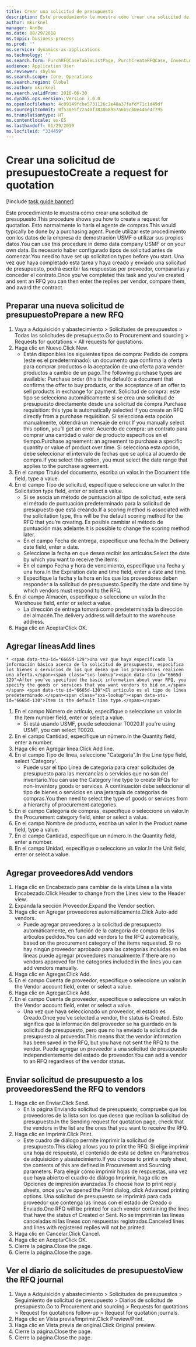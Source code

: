 ```yaml
---
title: Crear una solicitud de presupuesto
description: Este procedimiento le muestra cómo crear una solicitud de presupuesto.
author: mkirknel
manager: AnnBe
ms.date: 08/29/2018
ms.topic: business-process
ms.prod: ''
ms.service: dynamics-ax-applications
ms.technology: ''
ms.search.form: PurchRFQCaseTableListPage, PurchCreateRFQCase, InventLocationIdLookup, PurchRFQCaseTable, InventItemIdLookupSimple, EcoResCategorySingleLookup, UnitOfMeasureLookup, PurchRFQEditLines, PurchRFQEditLinesPrintOptions, VendRFQJournal, SrsReportViewerForm
audience: Application User
ms.reviewer: shylaw
ms.search.scope: Core, Operations
ms.search.region: Global
ms.author: mkirknel
ms.search.validFrom: 2016-06-30
ms.dyn365.ops.version: Version 7.0.0
ms.openlocfilehash: 4c09149fcbe5731126c2e48a37fafdf71c1d49df
ms.sourcegitcommit: 0f530e5f72a40f383868957a6b5cb0e446e4c795
ms.translationtype: HT
ms.contentlocale: es-ES
ms.lasthandoff: 01/29/2019
ms.locfileid: "334459"
---
```

# <a name="create-a-request-for-quotation"></a><span data-ttu-id="6665d-103">Crear una solicitud de presupuesto</span><span class="sxs-lookup"><span data-stu-id="6665d-103">Create a request for quotation</span></span>

[!include [task guide banner](../../includes/task-guide-banner.md)]

<span data-ttu-id="6665d-104">Este procedimiento le muestra cómo crear una solicitud de presupuesto.</span><span class="sxs-lookup"><span data-stu-id="6665d-104">This procedure shows you how to create a request for quotation.</span></span> <span data-ttu-id="6665d-105">Esto normalmente lo haría el agente de compras.</span><span class="sxs-lookup"><span data-stu-id="6665d-105">This would typically be done by a purchasing agent.</span></span> <span data-ttu-id="6665d-106">Puede utilizar este procedimiento con los datos de la empresa de demostración USMF o utilizar sus propios datos.</span><span class="sxs-lookup"><span data-stu-id="6665d-106">You can use this procedure in demo data company USMF or on your own data.</span></span> <span data-ttu-id="6665d-107">Es necesario haber configurado tipos de solicitud antes de comenzar.</span><span class="sxs-lookup"><span data-stu-id="6665d-107">You need to have set up solicitation types before you start.</span></span> <span data-ttu-id="6665d-108">Una vez que haya completado esta tarea y haya creado y enviado una solicitud de presupuesto, podrá escribir las respuestas por proveedor, compararlas y conceder el contrato.</span><span class="sxs-lookup"><span data-stu-id="6665d-108">Once you’ve completed this task and you’ve created and sent an RFQ you can then enter the replies per vendor, compare them, and award the contract.</span></span>


## <a name="prepare-a-new-rfq"></a><span data-ttu-id="6665d-109">Preparar una nueva solicitud de presupuesto</span><span class="sxs-lookup"><span data-stu-id="6665d-109">Prepare a new RFQ</span></span>
1. <span data-ttu-id="6665d-110">Vaya a Adquisición y abastecimiento > Solicitudes de presupuestos > Todas las solicitudes de presupuesto.</span><span class="sxs-lookup"><span data-stu-id="6665d-110">Go to Procurement and sourcing > Requests for quotations > All requests for quotations.</span></span>
2. <span data-ttu-id="6665d-111">Haga clic en Nuevo.</span><span class="sxs-lookup"><span data-stu-id="6665d-111">Click New.</span></span>
    * <span data-ttu-id="6665d-112">Están disponibles los siguientes tipos de compra: Pedido de compra (este es el predeterminado): un documento que confirma la oferta para comprar productos o la aceptación de una oferta para vender productos a cambio de un pago.</span><span class="sxs-lookup"><span data-stu-id="6665d-112">The following purchase types are available: Purchase order (this is the default): a document that confirms the offer to buy products, or the acceptance of an offer to sell products in exchange for payment.</span></span> <span data-ttu-id="6665d-113">Solicitud de compra: este tipo se selecciona automáticamente si se crea una solicitud de presupuesto directamente desde una solicitud de compra.</span><span class="sxs-lookup"><span data-stu-id="6665d-113">Purchase requisition: this type is automatically selected if you create an RFQ directly from a purchase requisition.</span></span> <span data-ttu-id="6665d-114">Si selecciona esta opción manualmente, obtendrá un mensaje de error.</span><span class="sxs-lookup"><span data-stu-id="6665d-114">If you manually select this option, you’ll get an error.</span></span> <span data-ttu-id="6665d-115">Acuerdo de compra: un contrato para comprar una cantidad o valor de producto específicos en el tiempo.</span><span class="sxs-lookup"><span data-stu-id="6665d-115">Purchase agreement: an agreement to purchase a specific quantity or value of product over time.</span></span> <span data-ttu-id="6665d-116">Si selecciona esta opción, debe seleccionar el intervalo de fechas que se aplica al acuerdo de compra.</span><span class="sxs-lookup"><span data-stu-id="6665d-116">If you select this option, you must select the date range that applies to the purchase agreement.</span></span>  
3. <span data-ttu-id="6665d-117">En el campo Título del documento, escriba un valor.</span><span class="sxs-lookup"><span data-stu-id="6665d-117">In the Document title field, type a value.</span></span>
4. <span data-ttu-id="6665d-118">En el campo Tipo de solicitud, especifique o seleccione un valor.</span><span class="sxs-lookup"><span data-stu-id="6665d-118">In the Solicitation type field, enter or select a value.</span></span>
    * <span data-ttu-id="6665d-119">Si se asocia un método de puntuación al tipo de solicitud, este será el método de puntuación predeterminado para la solicitud de presupuesto que está creando.</span><span class="sxs-lookup"><span data-stu-id="6665d-119">If a scoring method is associated with the solicitation type, this will be the default scoring method for the RFQ that you’re creating.</span></span> <span data-ttu-id="6665d-120">Es posible cambiar el método de puntuación más adelante.</span><span class="sxs-lookup"><span data-stu-id="6665d-120">It is possible to change the scoring method later.</span></span>  
    * <span data-ttu-id="6665d-121">En el campo Fecha de entrega, especifique una fecha.</span><span class="sxs-lookup"><span data-stu-id="6665d-121">In the Delivery date field, enter a date.</span></span>  
    * <span data-ttu-id="6665d-122">Seleccione la fecha en que desea recibir los artículos.</span><span class="sxs-lookup"><span data-stu-id="6665d-122">Select the date by which you want to receive the items.</span></span>  
    * <span data-ttu-id="6665d-123">En el campo Fecha y hora de vencimiento, especifique una fecha y una hora.</span><span class="sxs-lookup"><span data-stu-id="6665d-123">In the Expiration date and time field, enter a date and time.</span></span>  
    * <span data-ttu-id="6665d-124">Especifique la fecha y la hora en los que los proveedores deben responder a la solicitud de presupuesto.</span><span class="sxs-lookup"><span data-stu-id="6665d-124">Specify the date and time by which vendors must respond to the RFQ.</span></span>  
5. <span data-ttu-id="6665d-125">En el campo Almacén, especifique o seleccione un valor.</span><span class="sxs-lookup"><span data-stu-id="6665d-125">In the Warehouse field, enter or select a value.</span></span>
    * <span data-ttu-id="6665d-126">La dirección de entrega tomará como predeterminada la dirección del almacén.</span><span class="sxs-lookup"><span data-stu-id="6665d-126">The delivery address will default to the warehouse address.</span></span>  
6. <span data-ttu-id="6665d-127">Haga clic en Aceptar</span><span class="sxs-lookup"><span data-stu-id="6665d-127">Click OK.</span></span>

## <a name="add-lines"></a><span data-ttu-id="6665d-128">Agregar líneas</span><span class="sxs-lookup"><span data-stu-id="6665d-128">Add lines</span></span>
    * <span data-ttu-id="6665d-129">Una vez que haya especificado la información básica acerca de la solicitud de presupuesto, especifica los bienes o servicios de los que desea que los proveedores realicen una oferta.</span><span class="sxs-lookup"><span data-stu-id="6665d-129">After you’ve specified the basic information about your RFQ, you specify the goods or services that you want vendors to bid on.</span></span> <span data-ttu-id="6665d-130">El artículo es el tipo de línea predeterminado.</span><span class="sxs-lookup"><span data-stu-id="6665d-130">Item is the default line type.</span></span>   
1. <span data-ttu-id="6665d-131">En el campo Número de artículo, especifique o seleccione un valor.</span><span class="sxs-lookup"><span data-stu-id="6665d-131">In the Item number field, enter or select a value.</span></span>
    * <span data-ttu-id="6665d-132">Si está usando USMF, puede seleccionar T0020.</span><span class="sxs-lookup"><span data-stu-id="6665d-132">If you're using USMF, you can select T0020.</span></span>  
2. <span data-ttu-id="6665d-133">En el campo Cantidad, especifique un número.</span><span class="sxs-lookup"><span data-stu-id="6665d-133">In the Quantity field, enter a number.</span></span>
3. <span data-ttu-id="6665d-134">Haga clic en Agregar línea.</span><span class="sxs-lookup"><span data-stu-id="6665d-134">Click Add line.</span></span>
4. <span data-ttu-id="6665d-135">En el campo Tipo de línea, seleccione "Categoría".</span><span class="sxs-lookup"><span data-stu-id="6665d-135">In the Line type field, select 'Category'.</span></span>
    * <span data-ttu-id="6665d-136">Puede usar el tipo Línea de categoría para crear solicitudes de presupuesto para las mercancías o servicios que no son del inventario.</span><span class="sxs-lookup"><span data-stu-id="6665d-136">You can use the Category line type to create RFQs for non-inventory goods or services.</span></span> <span data-ttu-id="6665d-137">A continuación debe seleccionar el tipo de bienes o servicios en una jerarquía de categorías de compras.</span><span class="sxs-lookup"><span data-stu-id="6665d-137">You then need to select the type of goods or services from a hierarchy of procurement categories.</span></span>  
5. <span data-ttu-id="6665d-138">En el campo Categoría de compras, especifique o seleccione un valor.</span><span class="sxs-lookup"><span data-stu-id="6665d-138">In the Procurement category field, enter or select a value.</span></span>
6. <span data-ttu-id="6665d-139">En el campo Nombre de producto, escriba un valor.</span><span class="sxs-lookup"><span data-stu-id="6665d-139">In the Product name field, type a value.</span></span>
7. <span data-ttu-id="6665d-140">En el campo Cantidad, especifique un número.</span><span class="sxs-lookup"><span data-stu-id="6665d-140">In the Quantity field, enter a number.</span></span>
8. <span data-ttu-id="6665d-141">En el campo Unidad, especifique o seleccione un valor.</span><span class="sxs-lookup"><span data-stu-id="6665d-141">In the Unit field, enter or select a value.</span></span>

## <a name="add-vendors"></a><span data-ttu-id="6665d-142">Agregar proveedores</span><span class="sxs-lookup"><span data-stu-id="6665d-142">Add vendors</span></span>
1. <span data-ttu-id="6665d-143">Haga clic en Encabezado para cambiar de la vista Línea a la vista Encabezado.</span><span class="sxs-lookup"><span data-stu-id="6665d-143">Click Header to change from the Lines view to the Header view.</span></span> 
2. <span data-ttu-id="6665d-144">Expanda la sección Proveedor.</span><span class="sxs-lookup"><span data-stu-id="6665d-144">Expand the Vendor section.</span></span>
3. <span data-ttu-id="6665d-145">Haga clic en Agregar proveedores automáticamente.</span><span class="sxs-lookup"><span data-stu-id="6665d-145">Click Auto-add vendors.</span></span>
    * <span data-ttu-id="6665d-146">Puede agregar proveedores a la solicitud de presupuesto automáticamente, en función de la categoría de compra de los artículos pedidos.</span><span class="sxs-lookup"><span data-stu-id="6665d-146">You can add vendors to the RFQ automatically, based on the procurement category of the items requested.</span></span> <span data-ttu-id="6665d-147">Si no hay ningún proveedor aprobado para las categorías incluidas en las líneas puede agregar proveedores manualmente.</span><span class="sxs-lookup"><span data-stu-id="6665d-147">If there are no vendors approved for the categories included in the lines you can add vendors manually.</span></span>  
4. <span data-ttu-id="6665d-148">Haga clic en Agregar.</span><span class="sxs-lookup"><span data-stu-id="6665d-148">Click Add.</span></span>
5. <span data-ttu-id="6665d-149">En el campo Cuenta de proveedor, especifique o seleccione un valor.</span><span class="sxs-lookup"><span data-stu-id="6665d-149">In the Vendor account field, enter or select a value.</span></span>
6. <span data-ttu-id="6665d-150">Haga clic en Agregar.</span><span class="sxs-lookup"><span data-stu-id="6665d-150">Click Add.</span></span>
7. <span data-ttu-id="6665d-151">En el campo Cuenta de proveedor, especifique o seleccione un valor.</span><span class="sxs-lookup"><span data-stu-id="6665d-151">In the Vendor account field, enter or select a value.</span></span>
    * <span data-ttu-id="6665d-152">Una vez que haya seleccionado un proveedor, el estado es Creado.</span><span class="sxs-lookup"><span data-stu-id="6665d-152">Once you’ve selected a vendor, the status is Created.</span></span> <span data-ttu-id="6665d-153">Esto significa que la información del proveedor se ha guardado en la solicitud de presupuesto, pero que no ha enviado la solicitud de presupuesto al proveedor.</span><span class="sxs-lookup"><span data-stu-id="6665d-153">This means that the vendor information has been saved in the RFQ, but you have not sent the RFQ to the vendor.</span></span> <span data-ttu-id="6665d-154">Puede agregar un proveedor a una solicitud de presupuesto independientemente del estado de proveedor.</span><span class="sxs-lookup"><span data-stu-id="6665d-154">You can add a vendor to an RFQ regardless of the vendor status.</span></span>  

## <a name="send-the-rfq-to-vendors"></a><span data-ttu-id="6665d-155">Enviar solicitud de presupuesto a los proveedores</span><span class="sxs-lookup"><span data-stu-id="6665d-155">Send the RFQ to vendors</span></span>
1. <span data-ttu-id="6665d-156">Haga clic en Enviar.</span><span class="sxs-lookup"><span data-stu-id="6665d-156">Click Send.</span></span>
    * <span data-ttu-id="6665d-157">En la página Enviando solicitud de presupuesto, compruebe que los proveedores de la lista son los que desea que reciban la solicitud de presupuesto.</span><span class="sxs-lookup"><span data-stu-id="6665d-157">In the Sending request for quotation page, check that the vendors in the list are the ones that you want to receive the RFQ.</span></span>  
2. <span data-ttu-id="6665d-158">Haga clic en Imprimir.</span><span class="sxs-lookup"><span data-stu-id="6665d-158">Click Print.</span></span>
    * <span data-ttu-id="6665d-159">Este cuadro de diálogo permite imprimir la solicitud de presupuesto.</span><span class="sxs-lookup"><span data-stu-id="6665d-159">This dialog allows you to print the RFQ.</span></span> <span data-ttu-id="6665d-160">Si elige imprimir una hoja de respuesta, el contenido de esta se define en Parámetros de adquisición y abastecimiento.</span><span class="sxs-lookup"><span data-stu-id="6665d-160">If you choose to print a reply sheet, the contents of this are defined in Procurement and Sourcing parameters.</span></span> <span data-ttu-id="6665d-161">Para elegir cómo imprimir hojas de respuestas, una vez que haya abierto el cuadro de diálogo Imprimir, haga clic en Opciones de impresión avanzadas.</span><span class="sxs-lookup"><span data-stu-id="6665d-161">To choose how to print reply sheets, once you’ve opened the Print dialog, click Advanced printing options.</span></span> <span data-ttu-id="6665d-162">Una solicitud de presupuesto se imprimirá para cada proveedor que contenga las líneas con el estado de Creado o Enviado.</span><span class="sxs-lookup"><span data-stu-id="6665d-162">One RFQ will be printed for each vendor containing the lines that have the status of Created or Sent.</span></span> <span data-ttu-id="6665d-163">No se imprimirán las líneas canceladas ni las líneas con respuestas registradas.</span><span class="sxs-lookup"><span data-stu-id="6665d-163">Canceled lines and lines with registered replies will not be printed.</span></span>   
3. <span data-ttu-id="6665d-164">Haga clic en Cancelar.</span><span class="sxs-lookup"><span data-stu-id="6665d-164">Click Cancel.</span></span>
4. <span data-ttu-id="6665d-165">Haga clic en Aceptar</span><span class="sxs-lookup"><span data-stu-id="6665d-165">Click OK.</span></span>
5. <span data-ttu-id="6665d-166">Cierre la página.</span><span class="sxs-lookup"><span data-stu-id="6665d-166">Close the page.</span></span>
6. <span data-ttu-id="6665d-167">Cierre la página.</span><span class="sxs-lookup"><span data-stu-id="6665d-167">Close the page.</span></span>

## <a name="view-the-rfq-journal"></a><span data-ttu-id="6665d-168">Ver el diario de solicitudes de presupuesto</span><span class="sxs-lookup"><span data-stu-id="6665d-168">View the RFQ journal</span></span>
1. <span data-ttu-id="6665d-169">Vaya a Adquisición y abastecimiento > Solicitudes de presupuestos > Seguimiento de solicitud de presupuesto > Diarios de solicitud de presupuesto.</span><span class="sxs-lookup"><span data-stu-id="6665d-169">Go to Procurement and sourcing > Requests for quotations > Request for quotations follow-up > Request for quotation journals.</span></span>
2. <span data-ttu-id="6665d-170">Haga clic en Vista previa/Imprimir.</span><span class="sxs-lookup"><span data-stu-id="6665d-170">Click Preview/Print.</span></span>
3. <span data-ttu-id="6665d-171">Haga clic en Vista previa de original.</span><span class="sxs-lookup"><span data-stu-id="6665d-171">Click Original preview.</span></span>
4. <span data-ttu-id="6665d-172">Cierre la página.</span><span class="sxs-lookup"><span data-stu-id="6665d-172">Close the page.</span></span>
5. <span data-ttu-id="6665d-173">Cierre la página.</span><span class="sxs-lookup"><span data-stu-id="6665d-173">Close the page.</span></span>

